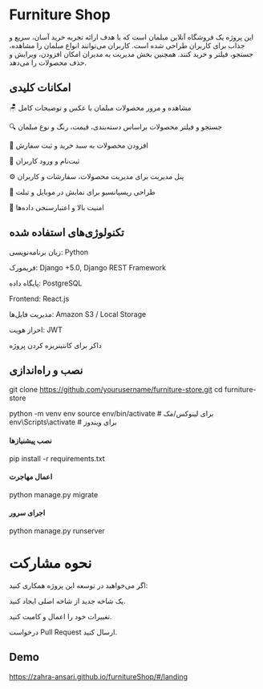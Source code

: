 
# Furniture Shop

این پروژه یک فروشگاه آنلاین مبلمان است که با هدف ارائه تجربه خرید آسان، سریع و جذاب برای کاربران طراحی شده است. کاربران می‌توانند انواع مبلمان را مشاهده، جستجو، فیلتر و خرید کنند. همچنین بخش مدیریت به مدیران امکان افزودن، ویرایش و حذف محصولات را می‌دهد.


## امکانات کلیدی

🪑 مشاهده و مرور محصولات مبلمان با عکس و توضیحات کامل

🔍 جستجو و فیلتر محصولات براساس دسته‌بندی، قیمت، رنگ و نوع مبلمان

🛒 افزودن محصولات به سبد خرید و ثبت سفارش

👤 ثبت‌نام و ورود کاربران

⚙️ پنل مدیریت برای مدیریت محصولات، سفارشات و کاربران

📱 طراحی ریسپانسیو برای نمایش در موبایل و تبلت

🔐 امنیت بالا و اعتبارسنجی داده‌ها


## تکنولوژی‌های استفاده شده

زبان برنامه‌نویسی: Python

فریمورک: Django +5.0, Django REST Framework

پایگاه داده: PostgreSQL

Frontend: React.js

مدیریت فایل‌ها: Amazon S3 / Local Storage

احراز هویت: JWT 

داکر برای کانتینریزه کردن پروژه


## نصب و راه‌اندازی

git clone https://github.com/yourusername/furniture-store.git
cd furniture-store

python -m venv env
source env/bin/activate   # برای لینوکس/مک
env\Scripts\activate      # برای ویندوز

#### نصب پیشنیازها

pip install -r requirements.txt

#### اعمال مهاجرت 

python manage.py migrate


#### اجرای سرور 

python manage.py runserver


# نحوه مشارکت

اگر می‌خواهید در توسعه این پروژه همکاری کنید:

یک شاخه جدید از شاخه اصلی ایجاد کنید.

تغییرات خود را اعمال و کامیت کنید.

درخواست Pull Request ارسال کنید.




## Demo

https://zahra-ansari.github.io/furnitureShop/#/landing

